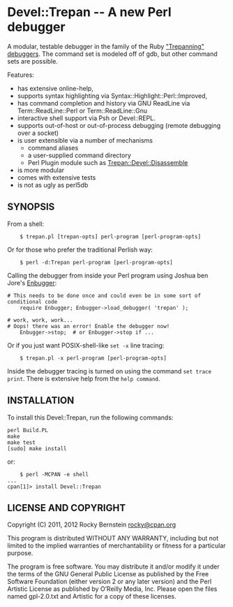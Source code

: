 Devel::Trepan -- A new Perl debugger
====================================

A modular, testable debugger in the family of the Ruby ["Trepanning"](https://github.com/rocky/rb-trepanning/wiki) [debuggers](https://github.com/rocky/rb-trepanning/wiki). The command set is modeled off of gdb, but other command sets are possible.

Features: 
* has extensive online-help, 
* supports syntax highlighting via Syntax::Highlight::Perl::Improved, 
* has command completion and history via GNU ReadLine via Term::ReadLine::Perl or
Term::ReadLine::Gnu
* interactive shell support via Psh or Devel::REPL.
* supports out-of-host or out-of-process debugging (remote debugging over a socket)
* is user extensible via a number of mechanisms
    * command aliases
    * a user-supplied command directory
    * Perl Plugin module such as [Trepan::Devel::Disassemble](https://github.com/rocky/Perl-Devel-Trepan-Disassemble)
* is more modular
* comes with extensive tests
* is not as ugly as perl5db

SYNOPSIS
--------

From a shell: 

        $ trepan.pl [trepan-opts] perl-program [perl-program-opts]

Or for those who prefer the traditional Perlish way:

        $ perl -d:Trepan perl-program [perl-program-opts]

Calling the debugger from inside your Perl program using Joshua ben
Jore's [Enbugger](http://search.cpan.org/~jjore/Enbugger/):

	# This needs to be done once and could even be in some sort of conditional code
        require Enbugger; Enbugger->load_debugger( 'trepan' );

	# work, work, work...
	# Oops! there was an error! Enable the debugger now!
        Enbugger->stop;  # or Enbugger->stop if ... 

Or if you just want POSIX-shell-like `set -x` line tracing:

        $ trepan.pl -x perl-program [perl-program-opts]

Inside the debugger tracing is turned on using the command `set trace print`.
There is extensive help from the `help command`.


INSTALLATION
------------

To install this Devel::Trepan, run the following commands:

	perl Build.PL
	make
	make test
	[sudo] make install

or:

        $ perl -MCPAN -e shell
	...
	cpan[1]> install Devel::Trepan


LICENSE AND COPYRIGHT
---------------------

Copyright (C) 2011, 2012 Rocky Bernstein <rocky@cpan.org>

This program is distributed WITHOUT ANY WARRANTY, including but not
limited to the implied warranties of merchantability or fitness for a
particular purpose.

The program is free software. You may distribute it and/or modify it
under the terms of the GNU General Public License as published by the
Free Software Foundation (either version 2 or any later version) and
the Perl Artistic License as published by O’Reilly Media, Inc. Please
open the files named gpl-2.0.txt and Artistic for a copy of these
licenses.

